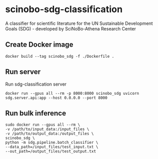# scinobo-sdg-classification
A classifier for scientific literature for the UN Sustainable Development Goals (SDG) - developed by SciNoBo-Athena Research Center

## Create Docker image

```
docker build --tag scinobo_sdg -f ./Dockerfile .
```

## Run server

Run sdg-classification server

```
docker run --gpus all --rm -p 8000:8000 scinobo_sdg uvicorn sdg.server.api:app --host 0.0.0.0 --port 8000
``` 

## Run bulk inference

```
sudo docker run --gpus all --rm \
-v /path/to/input_data:/input_files \
-v /path/to/output_data:/output_files \
scinobo_sdg \
python -m sdg.pipeline.batch_classifier \
--data_path=/input_files/test_input.txt \
--out_path=/output_files/test_output.txt
```